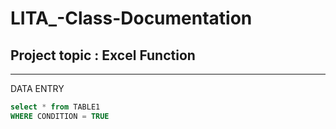 # LITA_-Class-Documentation
## Project topic : Excel Function
---
DATA ENTRY
```sql
select * from TABLE1
WHERE CONDITION = TRUE

